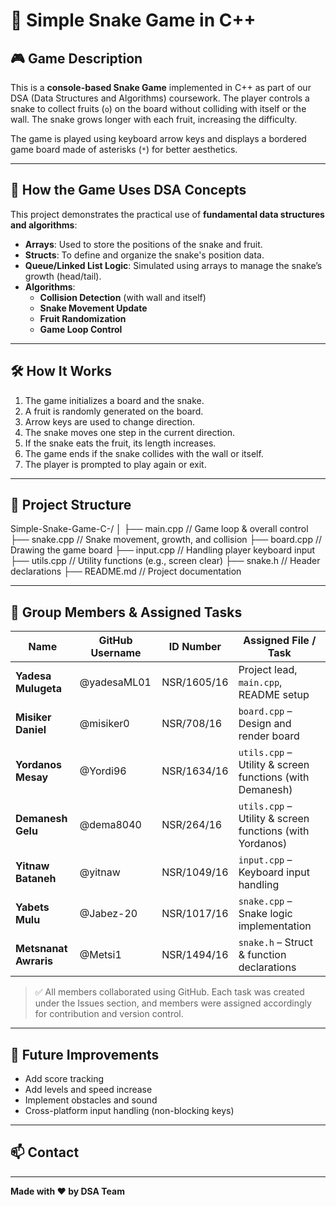 # 🐍 Simple Snake Game in C++

## 🎮 Game Description

This is a **console-based Snake Game** implemented in C++ as part of our DSA (Data Structures and Algorithms) coursework. The player controls a snake to collect fruits (`o`) on the board without colliding with itself or the wall. The snake grows longer with each fruit, increasing the difficulty.

The game is played using keyboard arrow keys and displays a bordered game board made of asterisks (`*`) for better aesthetics.

---

## 🧠 How the Game Uses DSA Concepts

This project demonstrates the practical use of **fundamental data structures and algorithms**:

- **Arrays**: Used to store the positions of the snake and fruit.
- **Structs**: To define and organize the snake's position data.
- **Queue/Linked List Logic**: Simulated using arrays to manage the snake’s growth (head/tail).
- **Algorithms**:
  - **Collision Detection** (with wall and itself)
  - **Snake Movement Update**
  - **Fruit Randomization**
  - **Game Loop Control**

---

## 🛠️ How It Works

1. The game initializes a board and the snake.
2. A fruit is randomly generated on the board.
3. Arrow keys are used to change direction.
4. The snake moves one step in the current direction.
5. If the snake eats the fruit, its length increases.
6. The game ends if the snake collides with the wall or itself.
7. The player is prompted to play again or exit.

---

## 📂 Project Structure
Simple-Snake-Game-C-/
│
├── main.cpp // Game loop & overall control
├── snake.cpp // Snake movement, growth, and collision
├── board.cpp // Drawing the game board
├── input.cpp // Handling player keyboard input
├── utils.cpp // Utility functions (e.g., screen clear)
├── snake.h // Header declarations
├── README.md // Project documentation


---

## 👥 Group Members & Assigned Tasks

| **Name**               | **GitHub Username** | **ID Number**  | **Assigned File / Task**                                  |
|------------------------|---------------------|----------------|------------------------------------------------------------|
| **Yadesa Mulugeta**    | @yadesaML01         | NSR/1605/16    | Project lead, `main.cpp`, README setup                     |
| **Misiker Daniel**     | @misiker0           | NSR/708/16     | `board.cpp` – Design and render board                      |
| **Yordanos Mesay**     | @Yordi96            | NSR/1634/16    | `utils.cpp` – Utility & screen functions (with Demanesh)   |
| **Demanesh Gelu**      | @dema8040           | NSR/264/16     | `utils.cpp` – Utility & screen functions (with Yordanos)   |
| **Yitnaw Bataneh**     | @yitnaw             | NSR/1049/16    | `input.cpp` – Keyboard input handling                      |
| **Yabets Mulu**        | @Jabez-20           | NSR/1017/16    | `snake.cpp` – Snake logic implementation                   |
| **Metsnanat Awraris**  | @Metsi1             | NSR/1494/16    | `snake.h` – Struct & function declarations                 |




> ✅ All members collaborated using GitHub. Each task was created under the Issues section, and members were assigned accordingly for contribution and version control.

---

## 📌 Future Improvements

- Add score tracking
- Add levels and speed increase
- Implement obstacles and sound
- Cross-platform input handling (non-blocking keys)

---

## 📫 Contact



---

**Made with ❤️ by DSA Team**


